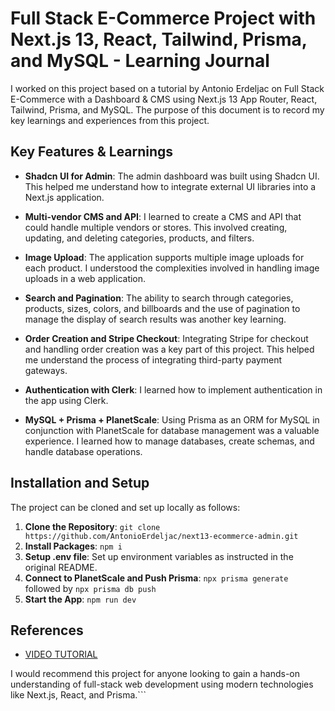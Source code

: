 # Full Stack E-Commerce Project with Next.js 13, React, Tailwind, Prisma, and MySQL - Learning Journal

I worked on this project based on a tutorial by Antonio Erdeljac on Full Stack E-Commerce with a Dashboard & CMS using Next.js 13 App Router, React, Tailwind, Prisma, and MySQL. The purpose of this document is to record my key learnings and experiences from this project.

## Key Features & Learnings

- **Shadcn UI for Admin**: The admin dashboard was built using Shadcn UI. This helped me understand how to integrate external UI libraries into a Next.js application.

- **Multi-vendor CMS and API**: I learned to create a CMS and API that could handle multiple vendors or stores. This involved creating, updating, and deleting categories, products, and filters.

- **Image Upload**: The application supports multiple image uploads for each product. I understood the complexities involved in handling image uploads in a web application.

- **Search and Pagination**: The ability to search through categories, products, sizes, colors, and billboards and the use of pagination to manage the display of search results was another key learning.

- **Order Creation and Stripe Checkout**: Integrating Stripe for checkout and handling order creation was a key part of this project. This helped me understand the process of integrating third-party payment gateways.

- **Authentication with Clerk**: I learned how to implement authentication in the app using Clerk.

- **MySQL + Prisma + PlanetScale**: Using Prisma as an ORM for MySQL in conjunction with PlanetScale for database management was a valuable experience. I learned how to manage databases, create schemas, and handle database operations.

## Installation and Setup

The project can be cloned and set up locally as follows:

1. **Clone the Repository**: `git clone https://github.com/AntonioErdeljac/next13-ecommerce-admin.git`
2. **Install Packages**: `npm i`
3. **Setup .env file**: Set up environment variables as instructed in the original README.
4. **Connect to PlanetScale and Push Prisma**: `npx prisma generate` followed by `npx prisma db push`
5. **Start the App**: `npm run dev`

## References

- [VIDEO TUTORIAL](https://youtu.be/5miHyP6lExg)

I would recommend this project for anyone looking to gain a hands-on understanding of full-stack web development using modern technologies like Next.js, React, and Prisma.```
